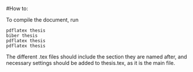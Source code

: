 #How to:

To compile the document, run 

```
pdflatex thesis
biber thesis
pdflatex thesis
pdflatex thesis
```

The different .tex files should include the section they are named after, and necessary settings should be added to thesis.tex, as it is the main file.